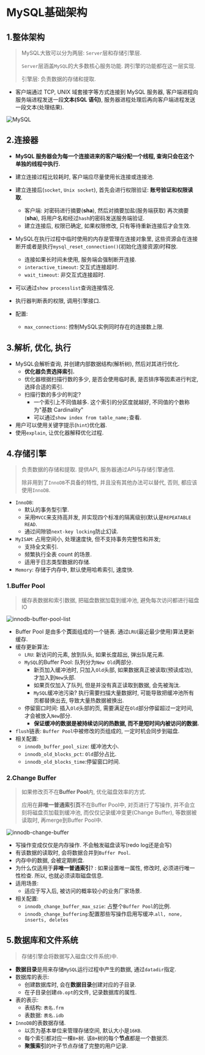 # MySQL基础架构

## 1.整体架构

> MySQL大致可以分为两层: `Server`层和存储引擎层.
>
> `Server`层涵盖`MySQL`的大多数核心服务功能. 跨引擎的功能都在这一层实现.
>
> 引擎层: 负责数据的存储和提取.

- 客户端通过 TCP, UNIX 域套接字等方式连接到 MySQL 服务器, 客户端进程向服务端进程发送一段**文本(SQL 语句)**, 服务器进程处理后再向客户端进程发送一段文本(处理结果).


![MySQL](./image/mysql.png)

## 2.连接器

- **MySQL 服务器会为每一个连接进来的客户端分配一个线程, 查询只会在这个单独的线程中执行.**
- 建立连接过程比较耗时, 客户端应尽量使用长连接或连接池. 
- 建立连接后(`socket`, `Unix socket`), 首先会进行权限验证: **账号验证和权限读取**.
    - 客户端: 对密码进行摘要(**sha**), 然后对摘要加盐(服务端获取) 再次摘要(**sha**), 将用户名和经过`hash`的密码发送服务端验证.
    - 建立连接后, 权限已确定, 如果权限修改, 只有等待重新连接后才会生效.
- MySQL在执行过程中临时使用的内存是管理在连接对象里, 这些资源会在连接断开或者是执行`mysql_reset_connection()`(初始化连接资源)时释放.
    - 连接如果长时间未使用, 服务端会强制断开连接.
    - `interactive_timeout`: 交互式连接超时.
    - `wait_timeout`: 非交互式连接超时.
- 可以通过`show processlist`查询连接情况.
- 执行器判断表的权限, 调用引擎接口.
- 配置:

    - `max_connections`: 控制MySQL实例同时存在的连接数上限.

## 3.解析, 优化, 执行

- MySQL会解析查询, 并创建内部数据结构(解析树),  然后对其进行优化.
    - **优化器负责选择索引.**
    - 优化器根据扫描行数的多少,  是否会使用临时表, 是否排序等因素进行判定, 选择合适的索引.
    - 扫描行数的多少的判定?
        - 一个索引上不同值越多. 这个索引的分区度就越好, 不同值的个数称为"基数 Cardinality"
        - 可以通过`show index from table_name;`查看.
- 用户可以使用关键字提示(`hint`)优化器.
- 使用`explain`, 让优化器解释优化过程.

## 4.存储引擎

> 负责数据的存储和提取. 提供API, 服务器通过API与存储引擎通信.
>
> 除非用到了`InnoDB`不具备的特性, 并且没有其他办法可以替代, 否则, 都应该使用`InnoDB`.

- `InnoDB`: 
    - 默认的事务型引擎.
    - 采用`MVCC`来支持高并发, 并实现四个标准的隔离级别(默认是`REPEATABLE READ`.
    - 通过间隙锁`next-key locking`防止幻读.
- `MyISAM`: 占用空间小, 处理速度快, 但不支持事务完整性和并发;
    - 支持全文索引.
    - 频繁执行全表 count 的场景.
    - 适用于日志类型数据的存储.
- `Memory`: 存储于内存中, 默认使用哈希索引, 速度快.

### 1.Buffer Pool

> 缓存表数据和索引数据, 把磁盘数据加载到缓冲池, 避免每次访问都进行磁盘IO

![innodb-buffer-pool-list](./image/innodb-buffer-pool-list.png)

-  Buffer Pool 是由多个**页**面组成的一个链表. 通过`LRU`(最近最少使用)算法更新缓存.
-  缓存更新算法:
    -  `LRU`: 新访问的元素, 放到队头, 如果长度超出, 弹出队尾元素.
    -  `MySQL`的Buffer Pool: 队列分为`New Old`两部分.
        -  新页加入缓冲池时, 只加入`Old`头部, 如果数据真正被读取(预读成功), 才加入到`New`头部.
        -  如果页仅加入了队列, 但是并没有真正读取到数据, 会先被淘汰.
        -  `MySQL`缓冲池污染? 执行需要扫描大量数据时, 可能导致把缓冲池所有页都替换出去, 导致大量热数据被换出.
    -  停留窗口时间: 插入`Old`头部的页, 需要满足在`Old`部分停留超过一定时间, 才会被放入`New`部分. 
        -  **保证缓冲的数据是被持续访问的热数据, 而不是短时间内被访问的数据.**
-  `flush`链表: `Buffer Pool`中被修改的页组成的, 一定时机会同步到磁盘.
-  相关配置:
    -  `innodb_buffer_pool_size`: 缓冲池大小.
    -  `innodb_old_blocks_pct`: `Old`部分占比.
    -  `innodb_old_blocks_time`:停留窗口时间.

### 2.Change Buffer

> 如果修改页不在**Buffer Pool**内, 优化磁盘效率的方式.
>
> 应用在**非唯一普通索引页**不在Buffer Pool中, 对页进行了写操作, 并不会立刻将磁盘页加载到缓冲池, 而仅仅记录缓冲变更(Change Buffer), 等数据被读取时, 再merge到Buffer Pool中.

![innodb-change-buffer](./image/innodb-change-buffer.png)

- 写操作变成仅仅是内存操作. 不会触发磁盘读写(redo log还是会写)
- 有该数据的读取时, 会将数据合并到`Buffer Pool`.
- 内存中的数据, 会被定期刷盘.
- 为什么仅适用于**非唯一普通索引**? : 如果设置唯一属性, 修改时, 必须进行唯一性检查. 所以, 也就必须读取磁盘信息. 
- 适用场景:
    - 适应于写入后, 被访问的概率较小的业务厂家场景.
- 相关配置:
    - `innodb_change_buffer_max_szie`: 占整个`Buffer Pool`的比例.
    - `innodb_change_buffering`:配置那些写操作启用写缓冲.`all, none, inserts, deletes`

## 5.数据库和文件系统

> 存储引擎会将数据写入磁盘(文件系统)中.

- **数据目录**是用来存储`MySQL`运行过程中产生的数据, 通过`datadir`指定.
- 数据库的表示:
    - 创建数据库时, 会在**数据目录**创建对应的子目录.
    - 在子目录创建`db.opt`的文件, 记录数据库的属性.
- 表的表示:
    - 表结构: `表名.frm`
    - 表数据: `表名.idb`
- `InnoDB`的表数据存储.
    - 以页为基本单位来管理存储空间, 默认大小是`16KB`.
    - 每个索引都对应一棵`B+`树. 该`B+`树的每个**节点**都是一个数据页.
    - **聚簇索引**的叶子节点存储了完整的用户记录.
